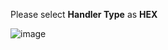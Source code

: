 Please select **Handler Type** as **HEX**

![image](https://img.thingsboard.io/user-guide/integrations/udp/handler-configuration-hex.png)
